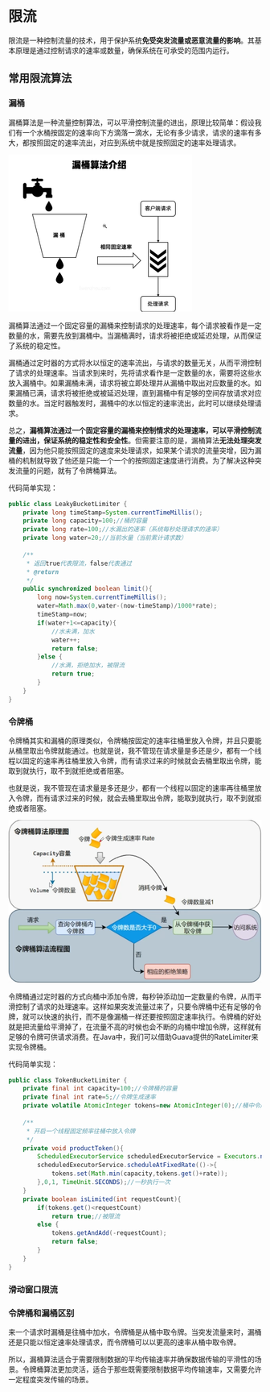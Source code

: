 # 限流

限流是一种控制流量的技术，用于保护系统**免受突发流量或恶意流量的影响**。其基本原理是通过控制请求的速率或数量，确保系统在可承受的范围内运行。

## 常用限流算法

### 漏桶

漏桶算法是一种流量控制算法，可以平滑控制流量的进出，原理比较简单：假设我们有一个水桶按固定的速率向下方滴落一滴水，无论有多少请求，请求的速率有多大，都按照固定的速率流出，对应到系统中就是按照固定的速率处理请求。

<img src="../assets/漏桶.png" alt="漏桶" style="zoom:50%;" />

漏桶算法通过一个固定容量的漏桶来控制请求的处理速率，每个请求被看作是一定数量的水，需要先放到漏桶中。当漏桶满时，请求将被拒绝或延迟处理，从而保证了系统的稳定性。

漏桶通过定时器的方式将水以恒定的速率流出，与请求的数量无关，从而平滑控制了请求的处理速率。当请求到来时，先将请求看作是一定数量的水，需要将这些水放入漏桶中。如果漏桶未满，请求将被立即处理并从漏桶中取出对应数量的水。如果漏桶已满，请求将被拒绝或被延迟处理，直到漏桶中有足够的空间存放请求对应数量的水。当定时器触发时，漏桶中的水以恒定的速率流出，此时可以继续处理请求。

总之，**漏桶算法通过一个固定容量的漏桶来控制情求的处理速率，可以平滑控制流量的进出，保证系统的稳定性和安全性**。但需要注意的是，漏桶算法**无法处理突发流量**，因为他只能按照固定的速度来处理请求，如果某个请求的流量突增，因为漏桶的机制就导致了他还是只能一个一个的按照固定速度进行消费。为了解决这种突发流量的问题，就有了令牌桶算法。

代码简单实现：

```Java
public class LeakyBucketLimiter {
    private long timeStamp=System.currentTimeMillis();
    private long capacity=100;//桶的容量
    private long rate=100;//水漏出的速率（系统每秒处理请求的速率）
    private long water=20;//当前水量（当前累计请求数）

    /**
     * 返回true代表限流，false代表通过
     * @return
     */
    public synchronized boolean limit(){
        long now=System.currentTimeMillis();
        water=Math.max(0,water-(now-timeStamp)/1000*rate);
        timeStamp=now;
        if(water+1<=capacity){
            //水未满，加水
            water++;
            return false;
        }else {
            //水满，拒绝加水，被限流
            return true;
        }
    }
}
```

### 令牌桶

令牌桶其实和漏桶的原理类似，令牌桶按固定的速率往桶里放入令牌，并且只要能从桶里取出令牌就能通过。也就是说，我不管现在请求量是多还是少，都有一个线程以固定的速率再往桶里放入令牌，而有请求过来的时候就会去桶里取出令牌，能取到就执行，取不到就拒绝或者阻塞。

也就是说，我不管现在请求量是多还是少，都有一个线程以固定的速率再往桶里放入令牌，而有请求过来的时候，就会去桶里取出令牌，能取到就执行，取不到就拒绝或者阻塞。

![令牌桶](../assets/令牌桶.png)

令牌桶通过定时器的方式向桶中添加令牌，每秒钟添动加一定数量的令牌，从而平滑控制了请求的处理速率。这样如果突发流量过来了，只要令牌桶中还有足够的令牌，就可以快速的执行，而不是像漏桶一样还要按照固定速率执行。令牌桶的好处就是把流量给平滑掉了，在流量不高的时候也会不断的向桶中增加令牌，这样就有足够的令牌可供请求消费。在Java中，我们可以借助Guava提供的RateLimiter来实现令牌桶。

代码简单实现：

```java
public class TokenBucketLimiter {
    private final int capacity=100;//令牌桶的容量
    private final int rate=5;//令牌生成速率
    private volatile AtomicInteger tokens=new AtomicInteger(0);//桶中令牌数量

    /**
     * 开启一个线程固定频率往桶中放入令牌
     */
    private void productToken(){
        ScheduledExecutorService scheduledExecutorService = Executors.newScheduledThreadPool(1);
        scheduledExecutorService.scheduleAtFixedRate(()->{
            tokens.set(Math.min(capacity,tokens.get()+rate));
        },0,1, TimeUnit.SECONDS);//一秒执行一次
    }
    private boolean isLimited(int requestCount){
        if(tokens.get()<requestCount)
            return true;//被限流
        else {
            tokens.getAndAdd(-requestCount);
            return false;
        }
    }
}
```



### 滑动窗口限流

### 令牌桶和漏桶区别

来一个请求时漏桶是往桶中加水，令牌桶是从桶中取令牌。当突发流量来时，漏桶还是只能以恒定速率处理请求，而令牌桶可以以更高的速率从桶中取令牌。

所以，漏桶算法适合于需要限制数据的平均传输速率并确保数据传输的平滑性的场景。令牌桶算法更加灵活，适合于那些既需要限制数据平均传输速率，又需要允许一定程度突发传输的场景。

